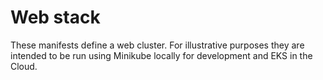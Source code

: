 # Web stack
These manifests define a web cluster. For illustrative purposes they are intended to be run using Minikube locally for development and EKS in the Cloud.
